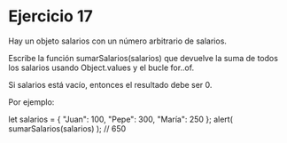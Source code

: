 <h1>Ejercicio 17</h1>
<p>Hay un objeto salarios con un número arbitrario de salarios.</p>
<p>Escribe la función sumarSalarios(salarios) que devuelve la suma de todos los salarios usando Object.values y el bucle for..of.</p>
<p>Si salarios está vacío, entonces el resultado debe ser 0.</p>
<p>Por ejemplo:</p>
    let salarios = {
      "Juan": 100,
      "Pepe": 300,
      "María": 250
    };
    alert( sumarSalarios(salarios) ); // 650
